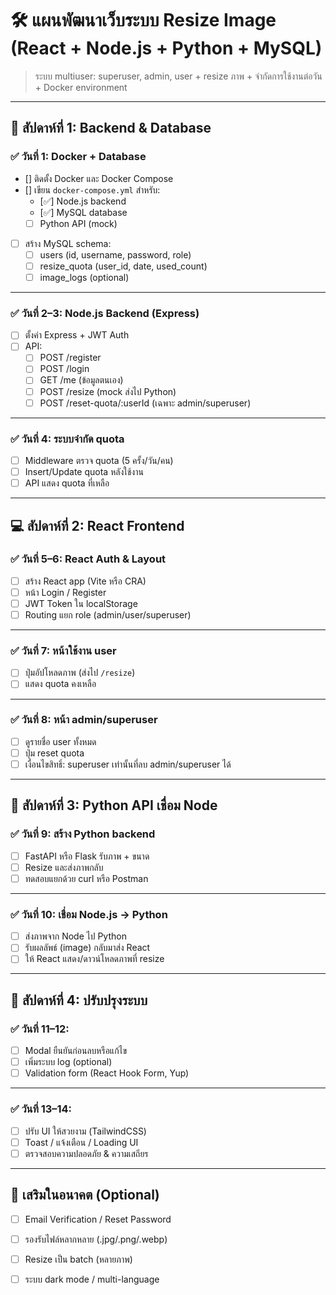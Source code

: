# 🛠️ แผนพัฒนาเว็บระบบ Resize Image (React + Node.js + Python + MySQL)

> ระบบ multiuser: superuser, admin, user + resize ภาพ + จำกัดการใช้งานต่อวัน + Docker environment

---

## 🔰 สัปดาห์ที่ 1: Backend & Database

### ✅ วันที่ 1: Docker + Database
- [] ติดตั้ง Docker และ Docker Compose
- [] เขียน `docker-compose.yml` สำหรับ:
  - [✅] Node.js backend
  - [✅] MySQL database
  - [ ] Python API (mock)
- [ ] สร้าง MySQL schema:
  - [ ] users (id, username, password, role)
  - [ ] resize_quota (user_id, date, used_count)
  - [ ] image_logs (optional)

---

### ✅ วันที่ 2–3: Node.js Backend (Express)
- [ ] ตั้งค่า Express + JWT Auth
- [ ] API:
  - [ ] POST /register
  - [ ] POST /login
  - [ ] GET /me (ข้อมูลตนเอง)
  - [ ] POST /resize (mock ส่งไป Python)
  - [ ] POST /reset-quota/:userId (เฉพาะ admin/superuser)

---

### ✅ วันที่ 4: ระบบจำกัด quota
- [ ] Middleware ตรวจ quota (5 ครั้ง/วัน/คน)
- [ ] Insert/Update quota หลังใช้งาน
- [ ] API แสดง quota ที่เหลือ

---

## 💻 สัปดาห์ที่ 2: React Frontend

### ✅ วันที่ 5–6: React Auth & Layout
- [ ] สร้าง React app (Vite หรือ CRA)
- [ ] หน้า Login / Register
- [ ] JWT Token ใน localStorage
- [ ] Routing แยก role (admin/user/superuser)

---

### ✅ วันที่ 7: หน้าใช้งาน user
- [ ] ปุ่มอัปโหลดภาพ (ส่งไป `/resize`)
- [ ] แสดง quota คงเหลือ

---

### ✅ วันที่ 8: หน้า admin/superuser
- [ ] ดูรายชื่อ user ทั้งหมด
- [ ] ปุ่ม reset quota
- [ ] เงื่อนไขสิทธิ์: superuser เท่านั้นที่ลบ admin/superuser ได้

---

## 🧠 สัปดาห์ที่ 3: Python API เชื่อม Node

### ✅ วันที่ 9: สร้าง Python backend
- [ ] FastAPI หรือ Flask รับภาพ + ขนาด
- [ ] Resize และส่งภาพกลับ
- [ ] ทดสอบแยกด้วย curl หรือ Postman

---

### ✅ วันที่ 10: เชื่อม Node.js → Python
- [ ] ส่งภาพจาก Node ไป Python
- [ ] รับผลลัพธ์ (image) กลับมาส่ง React
- [ ] ให้ React แสดง/ดาวน์โหลดภาพที่ resize

---

## 🧩 สัปดาห์ที่ 4: ปรับปรุงระบบ

### ✅ วันที่ 11–12:
- [ ] Modal ยืนยันก่อนลบหรือแก้ไข
- [ ] เพิ่มระบบ log (optional)
- [ ] Validation form (React Hook Form, Yup)

---

### ✅ วันที่ 13–14:
- [ ] ปรับ UI ให้สวยงาม (TailwindCSS)
- [ ] Toast / แจ้งเตือน / Loading UI
- [ ] ตรวจสอบความปลอดภัย & ความเสถียร

---

## 🎁 เสริมในอนาคต (Optional)
- [ ] Email Verification / Reset Password
- [ ] รองรับไฟล์หลากหลาย (.jpg/.png/.webp)
- [ ] Resize เป็น batch (หลายภาพ)
- [ ] ระบบ dark mode / multi-language

